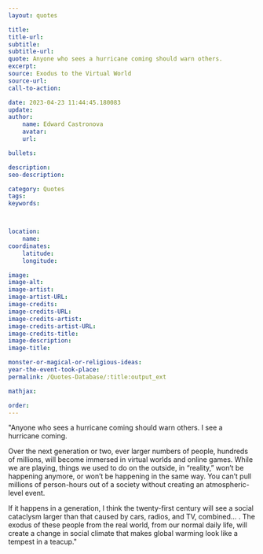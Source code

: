 ```yaml
---
layout: quotes

title:
title-url:
subtitle:
subtitle-url:
quote: Anyone who sees a hurricane coming should warn others.
excerpt:
source: Exodus to the Virtual World
source-url:
call-to-action:

date: 2023-04-23 11:44:45.180083
update:
author:
    name: Edward Castronova
    avatar:
    url:

bullets:

description:
seo-description:

category: Quotes
tags:
keywords:



location:
    name:
coordinates:
    latitude:
    longitude:

image:
image-alt:
image-artist:
image-artist-URL:
image-credits:
image-credits-URL:
image-credits-artist:
image-credits-artist-URL:
image-credits-title:
image-description:
image-title:

monster-or-magical-or-religious-ideas:
year-the-event-took-place:
permalink: /Quotes-Database/:title:output_ext

mathjax:

order:
---
```

"Anyone who sees a hurricane coming should warn others. I see a hurricane coming.

Over the next generation or two, ever larger numbers of people, hundreds of millions, will become immersed in virtual worlds and online games. While we are playing, things we used to do on the outside, in “reality,” won’t be happening anymore,  or won’t be happening in the same way. You can’t pull millions of person-hours out of a society without creating an atmospheric-level event.

If it happens in a generation, I think the twenty-first century will see a social cataclysm larger than that caused by cars, radios, and TV, combined… . The exodus of these people from the real world, from our normal daily life, will create a change in social climate that makes global warming look like a tempest in a teacup."